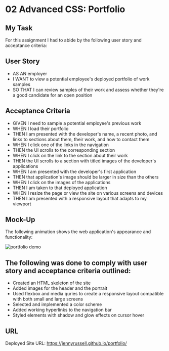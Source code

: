# 02 Advanced CSS: Portfolio

## My Task

 For this assignment I had to abide by the following user story and acceptance criteria:

## User Story

- AS AN employer
- I WANT to view a potential employee's deployed portfolio of work samples
- SO THAT I can review samples of their work and assess whether they're a good candidate for an open position



## Acceptance Criteria

- GIVEN I need to sample a potential employee's previous work
- WHEN I load their portfolio
- THEN I am presented with the developer's name, a recent photo, and links to sections about them, their work, and how to contact them
- WHEN I click one of the links in the navigation
- THEN the UI scrolls to the corresponding section
- WHEN I click on the link to the section about their work
- THEN the UI scrolls to a section with titled images of the developer's applications
- WHEN I am presented with the developer's first application
- THEN that application's image should be larger in size than the others
- WHEN I click on the images of the applications
- THEN I am taken to that deployed application
- WHEN I resize the page or view the site on various screens and devices
- THEN I am presented with a responsive layout that adapts to my viewport


## Mock-Up

The following animation shows the web application's appearance and functionality:

![portfolio demo](./Assets/02-advanced-css-homework-demo.gif)



## The following was done to comply with user story and acceptance criteria outlined:

- Created an HTML skeleton of the site
- Added images for the header and the portrait
- Used flexbox and media quries to create a responsive layout compatible with both small and large screens
- Selected and implemented a color scheme
- Added working hyperlinks to the navigation bar
- Styled elements with shadow and glow effects on cursor hover



## URL

Deployed Site URL: https://jennyrussell.github.io/portfolio/

